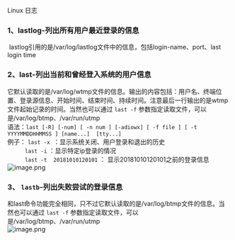 Linux 日志
<a name="C7EIQ"></a>
### 1、lastlog-列出所有用户最近登录的信息
 lastlog引用的是/var/log/lastlog文件中的信息，包括login-name、port、last login time
<a name="OxHiy"></a>
### 2、last-列出当前和曾经登入系统的用户信息
它默认读取的是/var/log/wtmp文件的信息。输出的内容包括：用户名、终端位置、登录源信息、开始时间、结束时间、持续时间。注意最后一行输出的是wtmp文件起始记录的时间。当然也可以通过 `last -f` 参数指定读取文件，可以是/var/log/btmp、/var/run/utmp<br />语法：`last [-R] [-num] [ -n num ] [-adiowx] [ -f file ] [ -t YYYYMMDDHHMMSS ] [name...]  [tty...]`<br />例子： `last -x`  ：显示系统关闭、用户登录和退出的历史<br />           `last -i` ：显示特定ip登录的情况<br />           `last -t  20181010120101` ： 显示20181010120101之前的登录信息<br />![image.png](https://cdn.nlark.com/yuque/0/2020/png/396745/1596536262810-37ea500b-d0e9-4cbc-9e6c-604af3b7f739.png#height=583&id=rTHvd&originHeight=1750&originWidth=3323&originalType=binary&ratio=1&rotation=0&showTitle=false&size=2207117&status=done&style=none&title=&width=1107.6666666666667)
<a name="MHkOW"></a>
### 3、 `lastb`-列出失败尝试的登录信息
和last命令功能完全相同，只不过它默认读取的是/var/log/btmp文件的信息。当然也可以通过 `last -f` 参数指定读取文件，可以是/var/log/btmp、/var/run/utmp<br />![image.png](https://cdn.nlark.com/yuque/0/2020/png/396745/1596536349094-d9360ede-bb75-4daa-b44e-8a2ff0097f54.png#height=583&id=Eqwjt&originHeight=1750&originWidth=3323&originalType=binary&ratio=1&rotation=0&showTitle=false&size=2216265&status=done&style=none&title=&width=1107.6666666666667)
